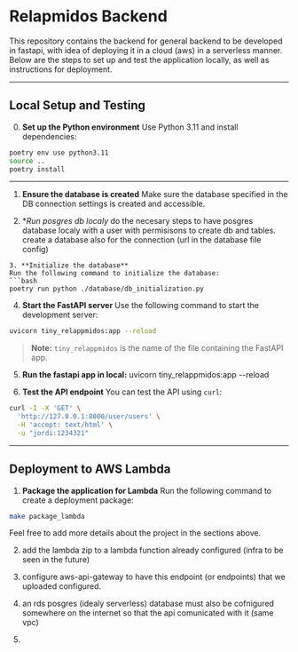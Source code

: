 # Relapmidos Backend

This repository contains the backend for general backend to be developed in fastapi, with idea of deploying it in a cloud (aws) in a serverless manner.
Below are the steps to set up and test the application locally, as well as instructions for deployment.

---

## Local Setup and Testing

0. **Set up the Python environment**
  Use Python 3.11 and install dependencies:
  ```bash
  poetry env use python3.11
  source ..
  poetry install
  ```

---

1. **Ensure the database is created**
  Make sure the database specified in the DB connection settings is created and accessible.

2. **Run posgres db localy*
  do the necesary steps to have posgres database localy with a user with permisisons to create db and tables.
  create a database also for the connection (url in the database file config)
  ```
3. **Initialize the database**
  Run the following command to initialize the database:
  ```bash
  poetry run python ./database/db_initialization.py
  ```

4. **Start the FastAPI server**
  Use the following command to start the development server:
  ```bash
  uvicorn tiny_relappmidos:app --reload
  ```
  > **Note:** `tiny_relappmidos` is the name of the file containing the FastAPI app.

5. **Run the fastapi app in local:**
  uvicorn tiny_relappmidos:app --reload

6. **Test the API endpoint**
  You can test the API using `curl`:
  ```bash
  curl -I -X 'GET' \
    'http://127.0.0.1:8000/user/users' \
    -H 'accept: text/html' \
    -u "jordi:1234321"
  ```

---

## Deployment to AWS Lambda

1. **Package the application for Lambda**
  Run the following command to create a deployment package:
  ```bash
  make package_lambda
  ```


Feel free to add more details about the project in the sections above.

2. add the lambda zip to a lambda function already configured (infra to be seen in the future)

3. configure aws-api-gateway to have this endpoint (or endpoints) that we uploaded configured.

4. an rds posgres (idealy serverless) database must also be cofnigured somewhere on the internet so that the api comunicated with it
(same vpc)

5.
